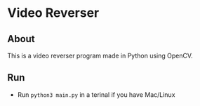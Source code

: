 # Video Reverser

## About
This is a video reverser program made in Python using OpenCV.

## Run

- Run `python3 main.py` in a terinal if you have Mac/Linux 

